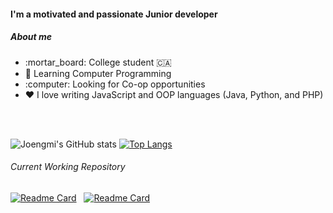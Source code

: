 <!--
[![Hits](https://hits.seeyoufarm.com/api/count/incr/badge.svg?url=https%3A%2F%2Fgithub.com%2Fjeongmi0227%2Fhit-counter&count_bg=%2314305C&title_bg=%237CDBDD&icon=github.svg&icon_color=%230D4853&title=hits&edge_flat=false)](https://hits.seeyoufarm.com)-->

<!--![header](https://capsule-render.vercel.app/api?type=soft&color=0:EEFF00,100:a82da8&height=300&section=header&text=Jeongmi&fontSize=90)
-->

<h4>I'm a motivated and passionate Junior developer</h4>

<h5>About me</h5>
<ul>
  <li>:mortar_board: College student 🇨🇦</li>
  <li>🌱 Learning Computer Programming</li>
  <li>:computer: Looking for Co-op opportunities</li>
  <li>❤️ I love writing JavaScript and OOP languages (Java, Python, and PHP)
</ul>
<br><br>


![Joengmi's GitHub stats](https://github-readme-stats.vercel.app/api?username=jeongmi0227&show_icons=true&theme=dracula)&nbsp;[![Top Langs](https://github-readme-stats.vercel.app/api/top-langs/?username=jeongmi0227&layout=compact&theme=dracula)](https://github.com/jeongmi0227/github-readme-stats&theme=dracula)




<h6> Current Working Repository </h6>

[![Readme Card](https://github-readme-stats.vercel.app/api/pin/?username=jeongmi0227&repo=MovieReview&theme=dracula&show_owner=jeongmi0227)](https://github.com/jeongmi0227/MovieReview&theme=dracula&show_owner=jeongmi0227)&nbsp;&nbsp;&nbsp;[![Readme Card](https://github-readme-stats.vercel.app/api/pin/?username=jeongmi0227&repo=Data_Structures_Algorithms&theme=dracula&show_owner=jeongmi0227)](https://github.com/jeongmi0227/Data_Structures_Algorithms&theme=dracula&show_owner=jeongmi0227)




<!--
### Hi there 👋
**jeongmi0227/jeongmi0227** is a ✨ _special_ ✨ repository because its `README.md` (this file) appears on your GitHub profile.

Here are some ideas to get you started:

- 🔭 I’m currently working on ...
- 🌱 I’m currently learning ...
- 👯 I’m looking to collaborate on ...
- 🤔 I’m looking for help with ...
- 💬 Ask me about ...
- 📫 How to reach me: ...
- 😄 Pronouns: ...
- ⚡ Fun fact: ...
-->


